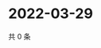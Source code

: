 # 2022-03-29

共 0 条

<!-- BEGIN WEIBO -->
<!-- 最后更新时间 Tue Mar 29 2022 18:14:02 GMT+0800 (China Standard Time) -->

<!-- END WEIBO -->
